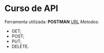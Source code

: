 # Curso de API 
Ferramenta utilizada: **POSTMAN**
[URL](localhost:8080 "URL:")
*Metodos:*
- GET;
- POST;
- PUT;
- DELETE.
